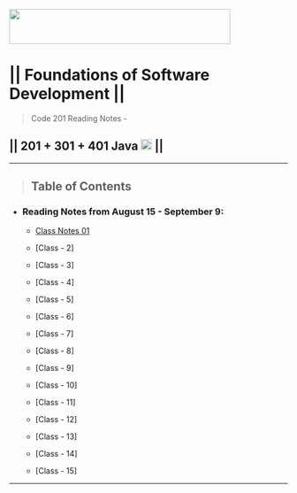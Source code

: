 <img src="https://members-csforall.imgix.net/members/logos/code-fellows-logo-horizontal-2-color-black.png"  width="400" height="63">  

# ||  Foundations of Software Development ||

> Code 201 Reading Notes - 

## || 201 + 301 + 401 Java <img src="https://www.svgrepo.com/show/184143/java.svg"  width="20" height="20"> ||

---

> ## Table of Contents

- ### Reading Notes from August 15 - September 9:

  - [Class Notes 01](https://github.com/dustinapodaca/reading-notes/blob/main/class-01.md)

  - [Class - 2]

  - [Class - 3]

  - [Class - 4]

  - [Class - 5]

  - [Class - 6]

  - [Class - 7]

  - [Class - 8]

  - [Class - 9]

  - [Class - 10]

  - [Class - 11]

  - [Class - 12]

  - [Class - 13]

  - [Class - 14]

  - [Class - 15]

---
